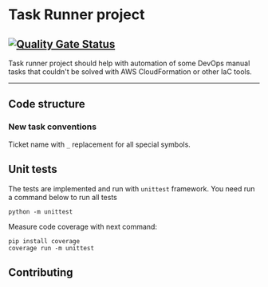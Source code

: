 # Task Runner project

[![Quality Gate Status](https://sonarcloud.io/api/project_badges/measure?project=PetroRavlinko_task-runner&metric=alert_status)](https://sonarcloud.io/dashboard?id=PetroRavlinko_task-runner)
---

Task runner project should help with automation of some DevOps manual tasks that couldn't be solved with AWS CloudFormation or other IaC tools.

---


## Code structure
### New task conventions
Ticket name with ```_``` replacement for all special symbols.

## Unit tests
The tests are implemented and run with ```unittest``` framework. You need run a command below to run all tests

```shell
python -m unittest
```
Measure code coverage with next command:
```shell
pip install coverage
coverage run -m unittest
```

## Contributing
